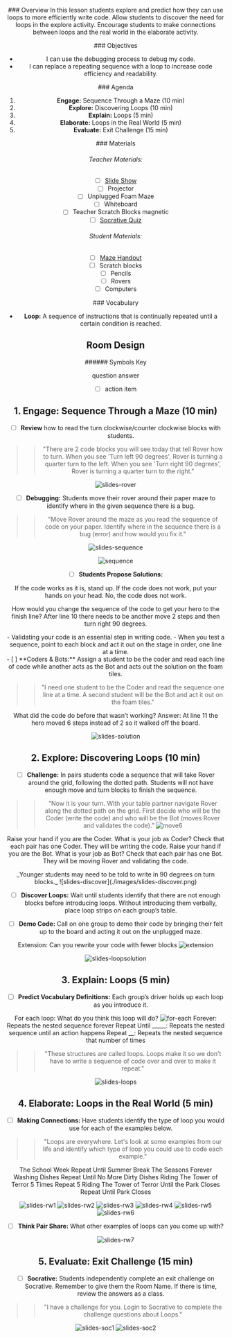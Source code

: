 <header class='header' title='In the Loop' subtitle='Lesson 05'/>

<notable>

<iconp src='/icons/activity.png'>### Overview</iconp>
In this lesson students explore and predict how they can use loops to more efficiently write code. Allow students to discover the need for loops in the explore activity. Encourage students to make connections between loops and the real world in the elaborate activity.

<iconp src='/icons/objectives.png'>### Objectives</iconp>

- I can use the debugging process to debug my code.
- I can replace a repeating sequence with a loop to increase code efficiency and readability.

<iconp src='/icons/agenda.png'>### Agenda</iconp>

1. **Engage:** Sequence Through a Maze (10 min)
2. **Explore:** Discovering Loops (10 min)
3. **Explain:** Loops (5 min)
4. **Elaborate:** Loops in the Real World (5 min)
5. **Evaluate:** Exit Challenge (15 min)

<note>
<iconp src='/icons/materials.png'>### Materials</iconp>

###### Teacher Materials:
- [ ] [Slide Show][slide-show]
- [ ] Projector
- [ ] Unplugged Foam Maze
- [ ] Whiteboard
- [ ] Teacher Scratch Blocks magnetic
- [ ] [Socrative Quiz][soc]

###### Student Materials:
- [ ] [Maze Handout][maze-handout]
- [ ] Scratch blocks
- [ ] Pencils
- [ ] Rovers 
- [ ] Computers

<iconp src='/icons/vocab.png'>### Vocabulary</iconp>

- **Loop:** A sequence of instructions that is continually repeated until a certain condition is reached.

</note>

## Room Design


<note borderLeft='2px solid green' mt='2em'>
###### Symbols Key

<iconp ml='1.65em' type='question'>question</iconp>
<iconp ml='1.65em' type='answer'>answer</iconp>
- [ ] action item
</note>

<pagebreak/>

## 1. Engage: Sequence Through a Maze (10 min)

- [ ] **Review** how to read the turn clockwise/counter clockwise blocks with students.

> > "There are 2 code blocks you will see today that tell Rover how to turn. When you see 'Turn left 90 degrees', Rover is turning a quarter turn to the left. When you see 'Turn right 90 degrees', Rover is turning a quarter turn to the right."

![slides-rover](./images/slides-rover.png)

- [ ] **Debugging:** Students move their rover around their paper maze to identify where in the given sequence there is a bug.

> > "Move Rover around the maze as you read the sequence of code on your paper. Identify where in the sequence there is a bug (error) and how would you fix it."

<note title='Slides'>![slides-sequence](./images/slides-seq.png)
</note>

![sequence](./images/sequence.png)

<pagebreak/>

- [ ] **Students Propose Solutions:**

<iconp type='question'> If the code works as it is, stand up. If the code does not work, put your hands on your head.</iconp>
<iconp type='answer' mb='1em'>No, the code does not work.</iconp>

<iconp type='question'> How would you change the sequence of the code to get your hero to the finish line?</iconp>
<iconp type='answer'> After line 10 there needs to be another move 2 steps and then turn right 90 degrees.</iconp>

<note type='key' title='Key Points'>
- Validating your code is an essential step in writing code.
- When you test a sequence, point to each block and act it out on the stage in order, one line at a time.
</note>

<br/>
- [ ] **Coders & Bots:** Assign a student to be the coder and read each line of code while another acts as the Bot and acts out the solution on the foam tiles.

> > "I need one student to be the Coder and read the sequence one line at a time. A second student will be the Bot and act it out on the foam tiles."

<iconp type='question'> What did the code do before that wasn’t working? </iconp>
<iconp type='answer'> Answer: At line 11 the hero moved 6 steps instead of 2 so it walked off the board. </iconp>

<note> ![slides-solution](./images/slides-sol.png)</note>

## 2. Explore: Discovering Loops (10 min)

- [ ] **Challenge:** In pairs students code a sequence that will take Rover around the grid, following the dotted path. Students will not have enough move and turn blocks to finish the sequence.

> > “Now it is your turn. With your table partner navigate Rover along the dotted path on the grid. First decide who will be the Coder (write the code) and who will be the Bot (moves Rover and validates the code).”
![move6](./images/move6.png)

<iconp type="question">Raise your hand if you are the Coder. What is your job as Coder?</iconp>
<iconp type="answer">Check that each pair has one Coder. They will be writing the code.</iconp>
<iconp type="question">Raise your hand if you are the Bot. What is your job as Bot?</iconp>
<iconp type="answer">Check that each pair has one Bot. They will be moving Rover and validating the code.</iconp>

<note type='tip' title='Tip'>
_Younger students may need to be told to write in 90 degrees on turn blocks._
![slides-discover](./images/slides-discover.png)
</note>

- [ ] **Discover Loops:** Wait until students identify that there are not enough blocks before introducing loops.  Without introducing them verbally, place loop strips on each group’s table.

- [ ] **Demo Code:** Call on one group to demo their code by bringing their felt up to the board and acting it out on the unplugged maze.

<iconp type='question' mb='1em'>Extension: Can you rewrite your code with fewer blocks</iconp>
![extension](./images/extension.png)

<note>![slides-loopsolution](./images/slides-loopsol.png)</note>

## 3. Explain: Loops (5 min)

- [ ] **Predict Vocabulary Definitions:** Each group’s driver holds up each loop as you introduce it.

<iconp type='question'>For each loop: What do you think this loop will do?</iconp>
![for-each](./images/for-each.png)
<iconp type='answer'>Forever: Repeats the nested sequence forever</iconp>
<iconp type='answer'>Repeat Until _____: Repeats the nested sequence until an action happens</iconp>
<iconp type='answer'>Repeat __: Repeats the nested sequence that number of times</iconp>

> > "These structures are called loops. Loops make it so we don’t have to write a sequence of code over and over to make it repeat."

<note>![slides-loops](./images/slides-loop.png)</note>

## 4. Elaborate: Loops in the Real World (5 min)

- [ ] **Making Connections:** Have students identify the type of loop you would use for each of the examples below.

> > "Loops are everywhere. Let's look at some examples from our life and identify which type of loop you could use to code each example."

<iconp type='question'>The School Week <iconp ml='1em' type='answer'>Repeat Until Summer Break</iconp></iconp>
<iconp type='question'>The Seasons <iconp ml='1em' type='answer'>Forever</iconp></iconp>
<iconp type='question'>Washing Dishes <iconp ml='1em' type='answer'>Repeat Until No More Dirty Dishes</iconp></iconp>
<iconp type='question'>Riding The Tower of Terror 5 Times <iconp ml='1em' type='answer'>Repeat 5</iconp></iconp>
<iconp type='question'>Riding The Tower of Terror Until the Park Closes <iconp type='answer' mb='1em'>Repeat Until Park Closes</iconp></iconp>

<note>![slides-rw1](./images/slides-rw1.png)
![slides-rw2](./images/slides-rw2.png)
![slides-rw3](./images/slides-rw3.png.png)
![slides-rw4](./images/slides-rw4.png.png)
![slides-rw5](./images/slides-rw5.png.png)
![slides-rw6](./images/slides-rw6.png.png)</note>

- [ ] **Think Pair Share:** What other examples of loops can you come up with?

<note>![slides-rw7](./images/slides-rw7.png.png)</note>

## 5. Evaluate: Exit Challenge (15 min)

- [ ] **Socrative:** Students independently complete an exit challenge on Socrative. Remember to give them the Room Name. If there is time, review the answers as a class.

> > "I have a challenge for you. Login to Socrative to complete the challenge questions about Loops."

<note> ![slides-soc1](./images/slides-soc1.png)
![slides-soc2](./images/slides-soc2.png)
</note>

</notable>

[maze-handout]: https://drive.google.com/file/d/0BzHmgSOPbtkIWXdRWnZJNnhLVmM/view?usp=sharing
[slide-show]: https://docs.google.com/presentation/d/1bbWIFAN66jsNqsTDXqy4OG31CUGDuPw9bRMqtKDNU-4/edit#slide=id.g1612fbdbad_0_42
[soc]: https://b.socrative.com/teacher/#import-quiz/28442633